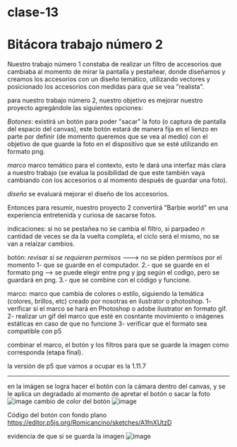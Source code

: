 # clase-13

# Bitácora trabajo número 2

Nuestro trabajo número 1 constaba de realizar un filtro de accesorios que cambiaba al momento de mirar la pantalla y pestañear,
donde diseñamos y creamos los accesorios con un diseño temático, utilizando vectores y posicionado los accesorios con medidas para que se vea "realista".

para nuestro trabajo número 2, nuestro objetivo es mejorar nuestro proyecto agregándole las siguientes opciones:

*Botones*: existirá un botón para poder "sacar" la foto (o captura de pantalla del espacio del canvas), este botón estará de manera fija en el lienzo en parte por definir (de momento queremos que se vea al medio) con el objetivo de que guarde la foto en el dispositivo que se esté utilizando en formato png. 

*marco* marco temático para el contexto, esto le dará una interfaz más clara  a nuestro trabajo (se evalua la posibilidad de que este también vaya cambiando con los accesorios o al momento después de guardar una foto).

*diseño* se evaluará mejorar el diseño de los accesorios. 

Entonces para resumir, nuestro proyecto 2 convertirá "Barbie world" en una experiencia entretenida y curiosa de sacarse fotos. 

indicaciones: si no se pestañea no se cambia el filtro, si parpadeo *n* cantidad de veces se da la vuelta completa, el ciclo será el mismo, no se van a relaizar cambios.

botón:  *revisar si se requieren permisos* ---> no se piden permisos por el momento 
1- que se guarde en el computador. 
2.- que se guarde  en el formato png --> se puede elegir entre png y jpg según el codigo, pero se guardará en png.
3.- que se combine con el código y funcione. 

marco: marco que cambia de colores o estilo, siguiendo la temática (colores, brillos, etc) creado por nosotras en ilustrator o photoshop. 
1- verificar si el marco se hará en Photoshop o adobe ilustrator en formato gif.
2- realizar un gif del marco que esté en cosntante movimiento o imágenes estáticas en caso de que no funcione 
3- verificar que el formato sea compatible con p5 

combinar el marco, el botón y los filtros para que se guarde la imagen como corresponda (etapa final).

la versión de p5 que vamos a ocupar es la 1.11.7

------------------------------------------------

en la imágen se logra hacer el botón con la cámara dentro del canvas, y se le aplica un degradado al momento de apretar el botón o sacar la foto 
![image](https://github.com/user-attachments/assets/3999d886-4423-42c0-95dd-57c4a278485b)
cambio de color del botón
![image](https://github.com/user-attachments/assets/8e32b381-0b98-438f-8ab3-706cf6eefb50)

Código del botón con fondo plano 
https://editor.p5js.org/Romicancino/sketches/A1fnXUtzD 

evidencia de que si se guarda la imagen 
![image](https://github.com/user-attachments/assets/a2be0230-aebf-4706-b60b-5703a0757a66)








